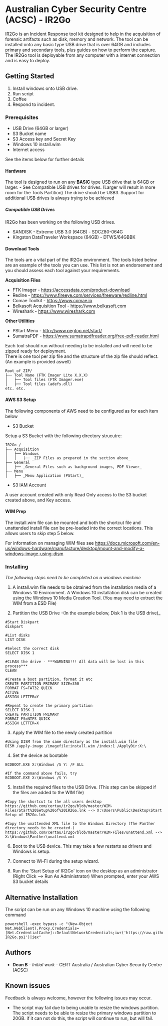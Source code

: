 # Australian Cyber Security Centre (ACSC) - IR2Go

IR2Go is an Incident Response tool kit designed to help in the acquisition of forensic artifacts such as disk, memory and network.
The tool can be installed onto any basic type USB drive that is over 64GB and includes primary and secondary tools, plus guides on how to perform the capture. The IR2Go tool is deployable from any computer with a internet connection and is easy to deploy.

## Getting Started

1. Install windows onto USB drive. 
2. Run script
3. Coffee
4. Respond to incident.

### Prerequisites

* USB Drive (64GB or larger)
* S3 Bucket name
* S3 Access key and Secret Key
* Windows 10 install.wim
* Internet access

See the items below for further details

#### Hardware

The tool is designed to run on any **BASIC** type USB drive that is 64GB or larger. - See Compatible USB drives for drives.
(Larger will result in more room for the Tools Partition)
The drive should be USB3.
Support for additional USB drives is always trying to be achieved

##### Compatible USB Drives
IR2Go has been working on the following USB drives.
* SANDISK - Extreme USB 3.0 (64GB) - SDCZ80-064G
* Kingston DataTraveler Workspace (64GB) - DTWS/64GBBK 

#### Download Tools

The tools are a vital part of the IR2Go environment. 
The tools listed below are an example of the tools you can use. This list is not an endorsement and you should assess each tool against your requirements. 

**Acquisition Files**
* FTK Imager - https://accessdata.com/product-download
* Redine - https://www.fireeye.com/services/freeware/redline.html
* Comae Toolkit - https://www.comae.io
* Belkasoft Acquisition Tool - https://www.belkasoft.com
* Wireshark - https://www.wireshark.com

**Other Utilities**
* PStart Menu - http://www.pegtop.net/start/
* SumatraPDF - https://www.sumatrapdfreader.org/free-pdf-reader.html

Each tool should run without needing to be installed and will need to be zipped ready for deployment.  
There is one tool per zip file and the structure of the zip file should reflect. (An example is provided aswell)

```
Root of ZIP/ 
├── Tool Name (FTK Imager Lite X.X.X)
│   ├── Tool files (FTK Imager.exe)
│   ├── Tool files (adefs.dll)
etc. etc.
 ```

#### AWS S3 Setup

The following components of AWS need to be configured as for each item below

* S3 Bucket

Setup a S3 Bucket with the following directory strucutre:

```
IR2Go /
├── Acquisition
│   ├── Windows
│   │   ├── _ZIP Files as prepared in the section above_
├── General
│   ├── _General Files such as background images, PDF Viewer_
├── Menu
│   ├── _Menu Application (PStart)_

```

* S3 IAM Account

A user account created with only Read Only access to the S3 bucket created above, and Key access.

#### WIM Prep

The install.wim file can be mounted and both the shortcut file and unattended install file can be pre-loaded into the correct locations. This allows users to skip step 5 below.

For information on managing WIM files see https://docs.microsoft.com/en-us/windows-hardware/manufacture/desktop/mount-and-modify-a-windows-image-using-dism

### Installing

_The following steps need to be completed on a windows machine_

1. A install.wim file needs to be obtained from the installation media of a Windows 10 Environment. A Windows 10 installation disk can be created using the Windows 10 Media Creation Tool. (You may need to extract the WIM from a ESD File)

2. Partition the USB Drive -(In the example below, Disk 1 is the USB drive)_
```
#Start Diskpart
diskpart

#List disks
LIST DISK

#Select the correct disk
SELECT DISK 1

#CLEAN the drive - ***WARNING!!! All data will be lost in this process***
CLEAN

#Create a boot partition, format it etc
CREATE PARTITION PRIMARY SIZE=350
FORMAT FS=FAT32 QUICK
ACTIVE
ASSIGN LETTER=Y

#Repeat to create the primary partition
SELECT DISK 1
CREATE PARTITION PRIMARY
FORMAT FS=NTFS QUICK
ASSIGN LETTER=X
```

3. Apply the WIM file to the newly created partition
```
#Using DISM from the same directory as the install.wim file
DISM /apply-image /imagefile:install.wim /index:1 /ApplyDir:X:\
```

4. Set the device as bootable
```
BCDBOOT.EXE X:\Windows /S Y: /F ALL

#If the command above fails, try 
BCDBOOT.EXE X:\Windows /S Y:
```

5. Install the required files to the USB Drive. (This step can be skipped if the files are added to the WIM file)
```
#Copy the shortcut to the all users desktop
https://github.com/certau/ir2go/blob/master/WIM-Files/Start%20Setup%20of%20IR2Go.lnk --> X:\Users\Public\Desktop\Start Setup of IR2Go.lnk

#Copy the unattended XML file to the Windows Directory (The Panther directory needs to be created.)
https://github.com/certau/ir2go/blob/master/WIM-Files/unattend.xml --> X:\Windows\Panther\unattend.xml
```

6. Boot to the USB device. This may take a few restarts as drivers and Windows is setup. 

7. Connect to Wi-Fi during the setup wizard. 

8. Run the 'Start Setup of IR2Go' icon on the desktop as an administrator (Right Click --> Run As Administrator)
When prompted, enter your AWS S3 bucket details

## Alternative Installation

The script can be run on any Windows 10 machine using the following command

```
powershell -exec bypass -c "(New-Object Net.WebClient).Proxy.Credentials=[Net.CredentialCache]::DefaultNetworkCredentials;iwr('https://raw.githubusercontent.com/ertau/ir2go/master/Setup-IR2Go.ps1')|iex"
```

## Authors

* **Dean B** - *Initial work* - CERT Australia / Australian Cyber Security Centre (ACSC)

## Known issues

Feedback is always welcome, however the following issues may occur.

* The script may fail due to being unable to resize the windows partition. The script needs to be able to resize the primary windows partition to 20GB. if it can not do this, the script will continue to run, but will fail. 